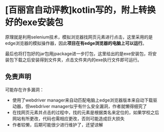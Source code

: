 # [百丽宫自动评教]kotlin写的，附上转换好的exe安装包

原理就是利用selenium技术，模拟浏览器找网页元素进行点击，这里采用的是edge浏览器的模拟操作器，因此**项目在有edge浏览器的电脑上可以运行**。

最后也将打包好的jar包用jpackage进一步打包，这里给出的是exe安装包，将安装包下载之后安装得到文件夹，点击文件夹内的exe执行文件即可运行。

## 免责声明
可能存在许多漏洞：
- 使用了webdriver manager来自动匹配电脑上edge浏览器版本来自动下载驱动器，但webdriver manager似乎有什么安全漏洞，作者就懒得细究了
- 在找网页元素并点击的过程中，找的元素是根据类名来定位的，如果学校之后网站有所更改，代码也需相应更改，否则可能造成巨大损失
- 作者较懒，后期可能很少进行维护了，还望谅解
